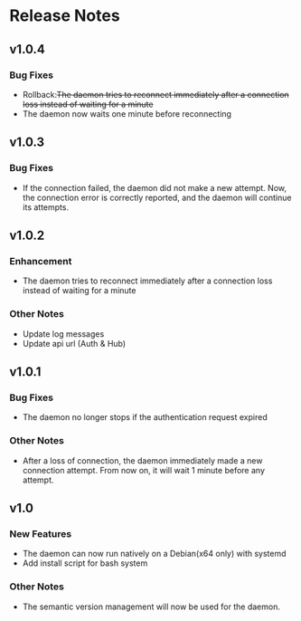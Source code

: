 # Release Notes

## v1.0.4

### Bug Fixes

- Rollback:~~The daemon tries to reconnect immediately after a connection loss instead of waiting for a minute~~
- The daemon now waits one minute before reconnecting

## v1.0.3

### Bug Fixes

- If the connection failed, the daemon did not make a new attempt. Now, the connection error is correctly reported, and the daemon will continue its attempts.

## v1.0.2

### Enhancement

- The daemon tries to reconnect immediately after a connection loss instead of waiting for a minute

### Other Notes

- Update log messages
- Update api url (Auth & Hub)

## v1.0.1

### Bug Fixes

- The daemon no longer stops if the authentication request expired

### Other Notes

- After a loss of connection, the daemon immediately made a new connection attempt. From now on, it will wait 1 minute before any attempt.

## v1.0

### New Features

- The daemon can now run natively on a Debian(x64 only) with systemd
- Add install script for bash system

### Other Notes
- The semantic version management will now be used for the daemon.

